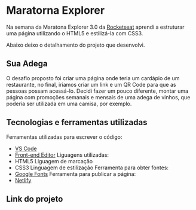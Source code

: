 # Maratorna Explorer

Na semana da Maratona Explorer 3.0 da [Rocketseat](https://www.rocketseat.com.br/) aprendi a estruturar uma página utilizando o HTML5 e estilizá-la com CSS3.

Abaixo deixo o detalhamento do projeto que desenvolvi.

## Sua Adega

O desafio proposto foi criar uma página onde teria um cardápio de um restaurante, no final, iriamos criar um link e um QR Code para que as pessoas possam acessá-lo. Decidi fazer um pouco diferente, montar uma página com promoções semanais e mensais de uma adega de vinhos, que poderia ser utilizada em uma camisa, por exemplo.

## Tecnologias e ferramentas utilizadas

Ferramentas utilizadas para escrever o código:
- [VS Code](https://code.visualstudio.com/download)
- [Front-end Editor](https://www.fronteditor.dev/)
Liguagens utilizadas:
- HTML5
  Liguagem de marcação
- CSS3
  Linguagem de estilização
Ferramenta para obter fontes:
- [Google Fonts](https://fonts.google.com/)
Ferramenta para publicar a página:
- [Netlify]()

## Link do projeto



